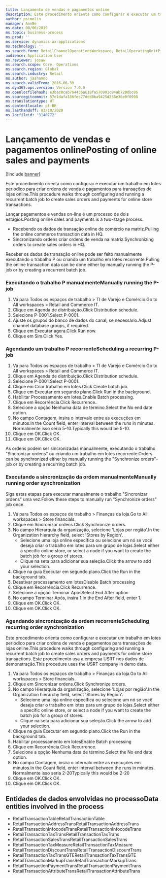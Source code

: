 ```yaml
---
title: Lançamento de vendas e pagamentos online
description: Este procedimento orienta como configurar e executar um trabalho em lotes periódico para criar ordens de venda e pagamentos para transações de lojas online.
author: psimolin
manager: AnnBe
ms.date: 08/06/2019
ms.topic: business-process
ms.prod: ''
ms.service: dynamics-ax-applications
ms.technology: ''
ms.search.form: RetailChannelOperationsWorkspace, RetailOperatingUnitPicker, SysRecurrence
audience: Application User
ms.reviewer: josaw
ms.search.scope: Core, Operations
ms.search.region: Global
ms.search.industry: Retail
ms.author: jashanno
ms.search.validFrom: 2016-06-30
ms.dyn365.ops.version: Version 7.0.0
ms.openlocfilehash: e3bac0cab764436a618fa570901c84ab720dbc86
ms.sourcegitcommit: 57e1dafa186fec77ddd8ba9425d238e36e0f0998
ms.translationtype: HT
ms.contentlocale: pt-BR
ms.lasthandoff: 03/18/2020
ms.locfileid: "3140772"
---
```

# <a name="posting-of-online-sales-and-payments"></a><span data-ttu-id="8dccc-103">Lançamento de vendas e pagamentos online</span><span class="sxs-lookup"><span data-stu-id="8dccc-103">Posting of online sales and payments</span></span>

[!include [banner](../includes/banner.md)]

<span data-ttu-id="8dccc-104">Este procedimento orienta como configurar e executar um trabalho em lotes periódico para criar ordens de venda e pagamentos para transações de lojas online.</span><span class="sxs-lookup"><span data-stu-id="8dccc-104">This procedure walks through configuring and running a recurrent batch job to create sales orders and payments for online store transactions.</span></span>

<span data-ttu-id="8dccc-105">Lançar pagamentos e vendas on-line é um processo de dois estágios.</span><span class="sxs-lookup"><span data-stu-id="8dccc-105">Posting online sales and payments is a two-stage process.</span></span>

- <span data-ttu-id="8dccc-106">Recebendo os dados de transação online de comércio na matriz.</span><span class="sxs-lookup"><span data-stu-id="8dccc-106">Pulling the online commerce transaction data in HQ.</span></span>
- <span data-ttu-id="8dccc-107">Sincronizando ordens criar ordens de venda na matriz.</span><span class="sxs-lookup"><span data-stu-id="8dccc-107">Synchronizing orders to create sales orders in HQ.</span></span>

<span data-ttu-id="8dccc-108">Receber os dados de transação online pode ser feito manualmente executando o trabalho P ou criando um trabalho em lotes recorrente.</span><span class="sxs-lookup"><span data-stu-id="8dccc-108">Pulling the online transaction data can be done either by manually running the P-job or by creating a recurrent batch job.</span></span>

### <a name="manually-running-the-p-job"></a><span data-ttu-id="8dccc-109">Executando o trabalho P manualmente</span><span class="sxs-lookup"><span data-stu-id="8dccc-109">Manually running the P-job</span></span>

1. <span data-ttu-id="8dccc-110">Vá para Todos os espaços de trabalho > TI de Varejo e Comércio.</span><span class="sxs-lookup"><span data-stu-id="8dccc-110">Go to All workspaces > Retail and Commerce IT.</span></span>
2. <span data-ttu-id="8dccc-111">Clique em Agenda de distribuição.</span><span class="sxs-lookup"><span data-stu-id="8dccc-111">Click Distribution schedule.</span></span>
3. <span data-ttu-id="8dccc-112">Selecione P-0001.</span><span class="sxs-lookup"><span data-stu-id="8dccc-112">Select P-0001.</span></span>
4. <span data-ttu-id="8dccc-113">Ajuste os grupos do banco de dados do canal, se necessário.</span><span class="sxs-lookup"><span data-stu-id="8dccc-113">Adjust channel database groups, if required.</span></span>
5. <span data-ttu-id="8dccc-114">Clique em Executar agora.</span><span class="sxs-lookup"><span data-stu-id="8dccc-114">Click Run now.</span></span>
6. <span data-ttu-id="8dccc-115">Clique em Sim.</span><span class="sxs-lookup"><span data-stu-id="8dccc-115">Click Yes.</span></span>

### <a name="scheduling-a-recurring-p-job"></a><span data-ttu-id="8dccc-116">Agendando um trabalho P recorrente</span><span class="sxs-lookup"><span data-stu-id="8dccc-116">Scheduling a recurring P-job</span></span>

1. <span data-ttu-id="8dccc-117">Vá para Todos os espaços de trabalho > TI de Varejo e Comércio.</span><span class="sxs-lookup"><span data-stu-id="8dccc-117">Go to All workspaces > Retail and Commerce IT.</span></span>
2. <span data-ttu-id="8dccc-118">Clique em Agenda de distribuição.</span><span class="sxs-lookup"><span data-stu-id="8dccc-118">Click Distribution schedule.</span></span>
3. <span data-ttu-id="8dccc-119">Selecione P-0001.</span><span class="sxs-lookup"><span data-stu-id="8dccc-119">Select P-0001.</span></span>
4. <span data-ttu-id="8dccc-120">Clique em Criar trabalho em lotes.</span><span class="sxs-lookup"><span data-stu-id="8dccc-120">Click Create batch job.</span></span>
5. <span data-ttu-id="8dccc-121">Clique em Executar em segundo plano.</span><span class="sxs-lookup"><span data-stu-id="8dccc-121">Click Run in the background.</span></span>
5. <span data-ttu-id="8dccc-122">Habilitar Processamento em lotes.</span><span class="sxs-lookup"><span data-stu-id="8dccc-122">Enable Batch processing.</span></span>
6. <span data-ttu-id="8dccc-123">Clique em Recorrência.</span><span class="sxs-lookup"><span data-stu-id="8dccc-123">Click Recurrence..</span></span>
7. <span data-ttu-id="8dccc-124">Selecione a opção Nenhuma data de término.</span><span class="sxs-lookup"><span data-stu-id="8dccc-124">Select the No end date option.</span></span>
8. <span data-ttu-id="8dccc-125">No campo Contagem, insira o intervalo entre as execuções em minutos.</span><span class="sxs-lookup"><span data-stu-id="8dccc-125">In the Count field, enter interval between the runs in minutes.</span></span> <span data-ttu-id="8dccc-126">Normalmente isso seria 5-10.</span><span class="sxs-lookup"><span data-stu-id="8dccc-126">Typically this would be 5-10.</span></span>
9. <span data-ttu-id="8dccc-127">Clique em OK.</span><span class="sxs-lookup"><span data-stu-id="8dccc-127">Click OK.</span></span>
10. <span data-ttu-id="8dccc-128">Clique em OK.</span><span class="sxs-lookup"><span data-stu-id="8dccc-128">Click OK.</span></span>

<span data-ttu-id="8dccc-129">As ordens podem ser sincronizadas manualmente, executando o trabalho "Sincronizar ordens" ou criando um trabalho em lotes recorrente.</span><span class="sxs-lookup"><span data-stu-id="8dccc-129">Orders can be synchronized either by manually running the "Synchronize orders"-job or by creating a recurring batch job.</span></span>

### <a name="manually-running-order-synchronization"></a><span data-ttu-id="8dccc-130">Executando a sincronização da ordem manualmente</span><span class="sxs-lookup"><span data-stu-id="8dccc-130">Manually running order synchronization</span></span> 

<span data-ttu-id="8dccc-131">Siga estas etapas para executar manualmente o trabalho "Sincronizar ordens" uma vez.</span><span class="sxs-lookup"><span data-stu-id="8dccc-131">Follow these steps to manually run "Synchronize orders" job once.</span></span>

1. <span data-ttu-id="8dccc-132">Vá para Todos os espaços de trabalho > Finanças da loja.</span><span class="sxs-lookup"><span data-stu-id="8dccc-132">Go to All workspaces > Store financials.</span></span>
2. <span data-ttu-id="8dccc-133">Clique em Sincronizar ordens.</span><span class="sxs-lookup"><span data-stu-id="8dccc-133">Click Synchronize orders.</span></span>
3. <span data-ttu-id="8dccc-134">No campo Hierarquia da organização, selecione 'Lojas por região'.</span><span class="sxs-lookup"><span data-stu-id="8dccc-134">In the Organization hierarchy field, select 'Stores by Region'.</span></span>
    * <span data-ttu-id="8dccc-135">Selecione uma loja online específica ou selecione um nó se você deseja criar o trabalho em lotes para um grupo de lojas.</span><span class="sxs-lookup"><span data-stu-id="8dccc-135">Select either a specific online store, or select a node if you want to create the batch job for a group of stores.</span></span>  
    * <span data-ttu-id="8dccc-136">Clique na seta para adicionar sua seleção.</span><span class="sxs-lookup"><span data-stu-id="8dccc-136">Click the arrow to add your selection.</span></span>  
4. <span data-ttu-id="8dccc-137">Clique na guia Executar em segundo plano.</span><span class="sxs-lookup"><span data-stu-id="8dccc-137">Click the Run in the background tab.</span></span>
5. <span data-ttu-id="8dccc-138">Desativar processamento em lotes</span><span class="sxs-lookup"><span data-stu-id="8dccc-138">Disable Batch processing</span></span>
6. <span data-ttu-id="8dccc-139">Clique em Recorrência.</span><span class="sxs-lookup"><span data-stu-id="8dccc-139">Click Recurrence.</span></span>
7. <span data-ttu-id="8dccc-140">Selecione a opção Terminar Após</span><span class="sxs-lookup"><span data-stu-id="8dccc-140">Select End After option</span></span>
8. <span data-ttu-id="8dccc-141">No campo Terminar Após, insira 1.</span><span class="sxs-lookup"><span data-stu-id="8dccc-141">In the End After field, enter 1.</span></span>
9. <span data-ttu-id="8dccc-142">Clique em OK.</span><span class="sxs-lookup"><span data-stu-id="8dccc-142">Click OK.</span></span>
10. <span data-ttu-id="8dccc-143">Clique em OK.</span><span class="sxs-lookup"><span data-stu-id="8dccc-143">Click OK.</span></span>

### <a name="scheduling-recurring-order-synchronization"></a><span data-ttu-id="8dccc-144">Agendando sincronização da ordem recorrente</span><span class="sxs-lookup"><span data-stu-id="8dccc-144">Scheduling recurring order synchronization</span></span>

<span data-ttu-id="8dccc-145">Este procedimento orienta como configurar e executar um trabalho em lotes periódico para criar ordens de venda e pagamentos para transações de lojas online.</span><span class="sxs-lookup"><span data-stu-id="8dccc-145">This procedure walks through configuring and running a recurrent batch job to create sales orders and payments for online store transactions.</span></span> <span data-ttu-id="8dccc-146">Este procedimento usa a empresa USRT nos dados de demonstração.</span><span class="sxs-lookup"><span data-stu-id="8dccc-146">This procedure uses the USRT company in demo data.</span></span>

1. <span data-ttu-id="8dccc-147">Vá para Todos os espaços de trabalho > Finanças da loja.</span><span class="sxs-lookup"><span data-stu-id="8dccc-147">Go to All workspaces > Store financials.</span></span>
2. <span data-ttu-id="8dccc-148">Clique em Sincronizar ordens.</span><span class="sxs-lookup"><span data-stu-id="8dccc-148">Click Synchronize orders.</span></span>
3. <span data-ttu-id="8dccc-149">No campo Hierarquia da organização, selecione 'Lojas por região'.</span><span class="sxs-lookup"><span data-stu-id="8dccc-149">In the Organization hierarchy field, select 'Stores by Region'.</span></span>
    * <span data-ttu-id="8dccc-150">Selecione uma loja online específica ou selecione um nó se você deseja criar o trabalho em lotes para um grupo de lojas.</span><span class="sxs-lookup"><span data-stu-id="8dccc-150">Select either a specific online store, or select a node if you want to create the batch job for a group of stores.</span></span>  
    * <span data-ttu-id="8dccc-151">Clique na seta para adicionar sua seleção.</span><span class="sxs-lookup"><span data-stu-id="8dccc-151">Click the arrow to add your selection.</span></span>  
4. <span data-ttu-id="8dccc-152">Clique na guia Executar em segundo plano.</span><span class="sxs-lookup"><span data-stu-id="8dccc-152">Click the Run in the background tab.</span></span>
5. <span data-ttu-id="8dccc-153">Habilitar processamento em lotes</span><span class="sxs-lookup"><span data-stu-id="8dccc-153">Enable Batch processing</span></span>
6. <span data-ttu-id="8dccc-154">Clique em Recorrência.</span><span class="sxs-lookup"><span data-stu-id="8dccc-154">Click Recurrence.</span></span>
7. <span data-ttu-id="8dccc-155">Selecione a opção Nenhuma data de término.</span><span class="sxs-lookup"><span data-stu-id="8dccc-155">Select the No end date option.</span></span>
8. <span data-ttu-id="8dccc-156">No campo Contagem, insira o intervalo entre as execuções em minutos.</span><span class="sxs-lookup"><span data-stu-id="8dccc-156">In the Count field, enter interval between the runs in minutes.</span></span> <span data-ttu-id="8dccc-157">Normalmente isso seria 2-20</span><span class="sxs-lookup"><span data-stu-id="8dccc-157">Typically this would be 2-20</span></span>
9. <span data-ttu-id="8dccc-158">Clique em OK.</span><span class="sxs-lookup"><span data-stu-id="8dccc-158">Click OK.</span></span>
10. <span data-ttu-id="8dccc-159">Clique em OK.</span><span class="sxs-lookup"><span data-stu-id="8dccc-159">Click OK.</span></span>

## <a name="data-entities-involved-in-the-process"></a><span data-ttu-id="8dccc-160">Entidades de dados envolvidas no processo</span><span class="sxs-lookup"><span data-stu-id="8dccc-160">Data entities involved in the process</span></span>

- <span data-ttu-id="8dccc-161">RetailTransactionTable</span><span class="sxs-lookup"><span data-stu-id="8dccc-161">RetailTransactionTable</span></span>
- <span data-ttu-id="8dccc-162">RetailTransactionAddressTrans</span><span class="sxs-lookup"><span data-stu-id="8dccc-162">RetailTransactionAddressTrans</span></span>
- <span data-ttu-id="8dccc-163">RetailTransactionInfocodeTrans</span><span class="sxs-lookup"><span data-stu-id="8dccc-163">RetailTransactionInfocodeTrans</span></span>
- <span data-ttu-id="8dccc-164">RetailTransactionTaxTrans</span><span class="sxs-lookup"><span data-stu-id="8dccc-164">RetailTransactionTaxTrans</span></span>
- <span data-ttu-id="8dccc-165">RetailTransactionSalesTrans</span><span class="sxs-lookup"><span data-stu-id="8dccc-165">RetailTransactionSalesTrans</span></span>
- <span data-ttu-id="8dccc-166">RetailTransactionTaxMeasure</span><span class="sxs-lookup"><span data-stu-id="8dccc-166">RetailTransactionTaxMeasure</span></span>
- <span data-ttu-id="8dccc-167">RetailTransactionDiscountTrans</span><span class="sxs-lookup"><span data-stu-id="8dccc-167">RetailTransactionDiscountTrans</span></span>
- <span data-ttu-id="8dccc-168">RetailTransactionTaxTransGTE</span><span class="sxs-lookup"><span data-stu-id="8dccc-168">RetailTransactionTaxTransGTE</span></span>
- <span data-ttu-id="8dccc-169">RetailTransactionMarkupTrans</span><span class="sxs-lookup"><span data-stu-id="8dccc-169">RetailTransactionMarkupTrans</span></span>
- <span data-ttu-id="8dccc-170">RetailTransactionPaymentTrans</span><span class="sxs-lookup"><span data-stu-id="8dccc-170">RetailTransactionPaymentTrans</span></span>
- <span data-ttu-id="8dccc-171">RetailTransactionAttributeTrans</span><span class="sxs-lookup"><span data-stu-id="8dccc-171">RetailTransactionAttributeTrans</span></span>
